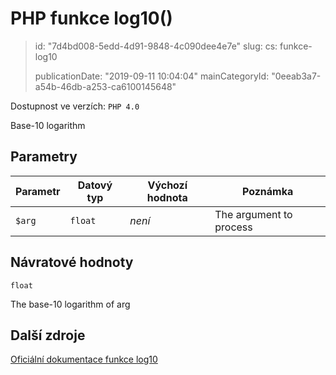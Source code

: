 PHP funkce log10()
==================

> id: "7d4bd008-5edd-4d91-9848-4c090dee4e7e"
> slug:
> 	cs: funkce-log10
>
> publicationDate: "2019-09-11 10:04:04"
> mainCategoryId: "0eeab3a7-a54b-46db-a253-ca6100145648"

Dostupnost ve verzích: `PHP 4.0`

Base-10 logarithm


Parametry
--------------

| Parametr | Datový typ | Výchozí hodnota | Poznámka |
|-----|-----|-----|-----|
| `$arg` | `float` | *není* | The argument to process |


Návratové hodnoty
----------------

`float`

The base-10 logarithm of arg

Další zdroje
------------

[Oficiální dokumentace funkce log10](https://www.php.net/manual/en/function.log10.php)
